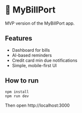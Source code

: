 # 📡 MyBillPort

MVP version of the MyBillPort app.

## Features
- Dashboard for bills
- AI-based reminders
- Credit card min due notifications
- Simple, mobile-first UI

## How to run
```bash
npm install
npm run dev
```

Then open http://localhost:3000

